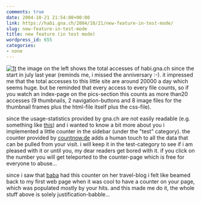 ```yaml
---
comments: true
date: 2004-10-21 21:54:08+00:00
link: https://habi.gna.ch/2004/10/21/new-feature-in-test-mode/
slug: new-feature-in-test-mode
title: new feature (in test mode)
wordpress_id: 655
categories:
- none
---
```


[![1t](https://habi.gna.ch/blog/images/1t-tm.jpg)](https://habi.gna.ch/blog/images/1t.gif) the image on the left shows the total accesses of habi.gna.ch since the start in july last year (reminds me, i missed the anniversary :-). it impressed me that the total accesses to this little site are around 20000 a day which seems huge. but be reminded that every access to every file counts, so if you watch an index-page on the pics-section this counts as more than20 accesses (9 thumbnails, 2 navigation-buttons and 8 image files for the thumbnail frames plus the html-file itself plus the css-file).  

since the usage-statistics provided by gna.ch are not easily readable (e.g. something like [this](https://habi.gna.ch/usage/12330.html)) and i wanted to know a bit more about you i implemented a little counter in the sidebar (under the "test" category).
the counter provided by [countnow.de](http://www.countnow.de) adds a human touch to all the data that can be pulled from your visit. i will keep it in the test-category to see if i am pleased with it or until you, my dear readers get bored with it. if you click on the number you will get teleported to the counter-page which is free for everyone to abuse...

since i saw that [baba](http://barbaraboehler.twoday.net/) had this counter on her travel-blog i felt like beamed back to my first web page when it was cool to have a counter on your page, which was populated mostly by your hits. and this made me do it, the whole stuff above is solely justification-babble...

